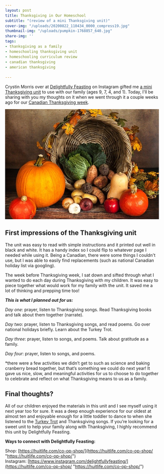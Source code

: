 ```yaml
---
layout: post
title: Thanksgiving in Our Homeschool
subtitle: "(review of a mini Thanksgiving unit)"
cover-img: "/uploads/20200822_110434_0000_compress19.jpg"
thumbnail-img: "/uploads/pumpkin-1768857_640.jpg"
share-img: ''
tags:
- thanksgiving as a family
- homeschooling thanksgiving unit
- homeschooling curriculum review
- canadian thanksgiving
- american thanksgiving

---
```

Crystin Morris over at [Delightfully Feasting](https://www.instagram.com/delightfullyfeasting/) on Instagram gifted me [a mini Thanksgiving unit](https://huitlife.com/product/delighting-in-festivity-thanksgiving-pdf-only/) to use with our family (ages 9, 7, 4, and 1). Today, I'll be sharing with you my thoughts on it when we went through it a couple weeks ago for our [Canadian Thanksgiving week](https://en.wikipedia.org/wiki/Thanksgiving_(Canada)).  
 

![](/uploads/pumpkin-1768857_640.jpg)

## First impressions of the Thanksgiving unit

The unit was easy to read with simple instructions and it printed out well in black and white. It has a handy index so I could flip to whatever page I needed while using it. Being a Canadian, there were some things I couldn't use, but I was able to easily find replacements (such as national Canadian holiday list via googling).  
   
The week before Thanksgiving week, I sat down and sifted through what I wanted to do each day during Thanksgiving with my children. It was easy to piece together what would work for my family with the unit. It saved me a lot of thinking and prepping time too!  
   
**_This is what I planned out for us:_**

_Day one_: prayer, listen to Thanksgiving songs. Read Thanksgiving books and talk about them together (narrate).

_Day two_: prayer, listen to Thanksgiving songs, and read poems. Go over national holidays briefly. Learn about the Turkey Trot.

_Day three_: prayer, listen to songs, and poems. Talk about gratitude as a family.

_Day four_: prayer, listen to songs, and poems.

\*there were a few activities we didn’t get to such as science and baking cranberry bread together, but that’s something we could do next year! It gave us nice, slow, and meaningful activities for us to choose to do together to celebrate and reflect on what Thanksgiving means to us as a family.

## Final thoughts?

All of our children enjoyed the materials in this unit and I see myself using it next year too for sure. It was a deep enough experience for our oldest at almost ten and enjoyable enough for a little toddler to dance to when she listened to the [Turkey Trot](https://www.youtube.com/watch?v=D4KlCjCBLSY) and Thanksgiving songs. If you’re looking for a sweet unit to help your family along with Thanksgiving, I highly recommend this unit by Delightfully Feasting.

**Ways to connect with Delightfully Feasting:**  
   
 Shop: [https://huitlife.com/co-op-shop/](https://huitlife.com/co-op-shop/ "https://huitlife.com/co-op-shop/")  
 Instagram: [https://www.instagram.com/delightfullyfeasting/](https://huitlife.com/co-op-shop/ "https://huitlife.com/co-op-shop/")

  
 
